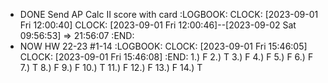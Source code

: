 - DONE Send AP Calc II score with card
  :LOGBOOK:
  CLOCK: [2023-09-01 Fri 12:00:40]
  CLOCK: [2023-09-01 Fri 12:00:46]--[2023-09-02 Sat 09:56:53] =>  21:56:07
  :END:
- NOW HW 22-23 #1-14
  :LOGBOOK:
  CLOCK: [2023-09-01 Fri 15:46:05]
  CLOCK: [2023-09-01 Fri 15:46:08]
  :END:
  1.) F
  2.) T
  3.) F
  4.) F
  5.) F
  6.) F
  7.) T
  8.) F
  9.) F
  10.) T
  11.) F
  12.) F
  13.) F
  14.) T